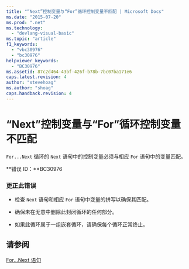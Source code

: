 ```yaml
---
title: "“Next”控制变量与“For”循环控制变量不匹配 | Microsoft Docs"
ms.date: "2015-07-20"
ms.prod: ".net"
ms.technology: 
  - "devlang-visual-basic"
ms.topic: "article"
f1_keywords: 
  - "vbc30976"
  - "bc30976"
helpviewer_keywords: 
  - "BC30976"
ms.assetid: 87c2d464-43bf-426f-b78b-7bc07ba171e6
caps.latest.revision: 4
author: "stevehoag"
ms.author: "shoag"
caps.handback.revision: 4
---
```

# “Next”控制变量与“For”循环控制变量不匹配
`For...Next` 循环的 `Next` 语句中的控制变量必须与相应 `For` 语句中的变量匹配。  
  
 **错误 ID：**BC30976  
  
### 更正此错误  
  
-   检查 `Next` 语句和相应 `For` 语句中变量的拼写以确保其匹配。  
  
-   确保未在无意中删除此封闭循环的任何部分。  
  
-   如果此循环属于一组嵌套循环，请确保每个循环正常终止。  
  
## 请参阅  
 [For...Next 语句](../../visual-basic/language-reference/statements/for-next-statement.md)